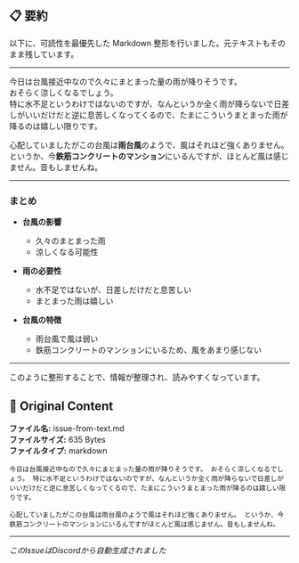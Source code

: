 ## 📋 要約

以下に、可読性を最優先した Markdown 整形を行いました。元テキストもそのまま残しています。

---

今日は台風接近中なので久々にまとまった量の雨が降りそうです。  
おそらく涼しくなるでしょう。  
特に水不足というわけではないのですが、なんというか全く雨が降らないで日差しがいいだけだと逆に息苦しくなってくるので、たまにこういうまとまった雨が降るのは嬉しい限りです。

心配していましたがこの台風は**雨台風**のようで、風はそれほど強くありません。  
というか、今**鉄筋コンクリートのマンション**にいるんですが、ほとんど風は感じません。音もしませんね。

--- 

### まとめ

- **台風の影響**
  - 久々のまとまった雨
  - 涼しくなる可能性
  
- **雨の必要性**
  - 水不足ではないが、日差しだけだと息苦しい
  - まとまった雨は嬉しい

- **台風の特徴**
  - 雨台風で風は弱い
  - 鉄筋コンクリートのマンションにいるため、風をあまり感じない

--- 

このように整形することで、情報が整理され、読みやすくなっています。

## 📎 Original Content

**ファイル名:** issue-from-text.md  
**ファイルサイズ:** 635 Bytes  
**ファイルタイプ:** markdown

```
今日は台風接近中なので久々にまとまった量の雨が降りそうです。 おそらく涼しくなるでしょう。 特に水不足というわけではないのですが、なんというか全く雨が降らないで日差しがいいだけだと逆に息苦しくなってくるので、たまにこういうまとまった雨が降るのは嬉しい限りです。

心配していましたがこの台風は雨台風のようで風はそれほど強くありません。 というか、今鉄筋コンクリートのマンションにいるんですがほとんど風は感じません。音もしませんね。
```

---
*このIssueはDiscordから自動生成されました*